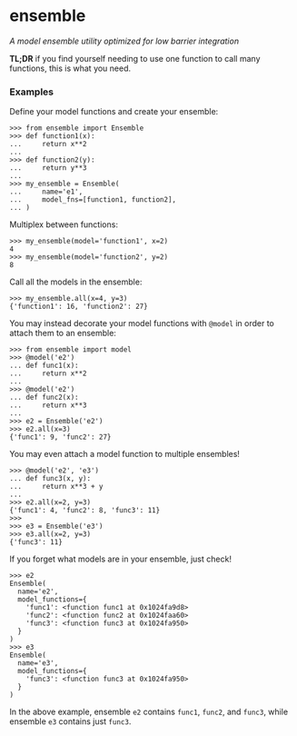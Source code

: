 # ensemble

*A model ensemble utility optimized for low barrier integration*

**TL;DR** if you find yourself needing to use one function to call many functions, this is what you need.

### Examples

Define your model functions and create your ensemble:

```
>>> from ensemble import Ensemble
>>> def function1(x):
...     return x**2
...
>>> def function2(y):
...     return y**3
...
>>> my_ensemble = Ensemble(
...     name='e1',
...     model_fns=[function1, function2],
... )
```

Multiplex between functions:

```
>>> my_ensemble(model='function1', x=2)
4
>>> my_ensemble(model='function2', y=2)
8
```

Call all the models in the ensemble:

```
>>> my_ensemble.all(x=4, y=3)
{'function1': 16, 'function2': 27}
```

You may instead decorate your model functions with `@model` in order to attach them to an ensemble:

```
>>> from ensemble import model
>>> @model('e2')
... def func1(x):
...     return x**2
...
>>> @model('e2')
... def func2(x):
...     return x**3
...
>>> e2 = Ensemble('e2')
>>> e2.all(x=3)
{'func1': 9, 'func2': 27}
```

You may even attach a model function to multiple ensembles!

```
>>> @model('e2', 'e3')
... def func3(x, y):
...     return x**3 + y
...
>>> e2.all(x=2, y=3)
{'func1': 4, 'func2': 8, 'func3': 11}
>>>
>>> e3 = Ensemble('e3')
>>> e3.all(x=2, y=3)
{'func3': 11}
```

If you forget what models are in your ensemble, just check!

```
>>> e2
Ensemble(
  name='e2',
  model_functions={
    'func1': <function func1 at 0x1024fa9d8>
    'func2': <function func2 at 0x1024faa60>
    'func3': <function func3 at 0x1024fa950>
  }
)
>>> e3
Ensemble(
  name='e3',
  model_functions={
    'func3': <function func3 at 0x1024fa950>
  }
)
```

In the above example, ensemble `e2` contains `func1`, `func2`, and `func3`, while ensemble `e3` contains just `func3`.
